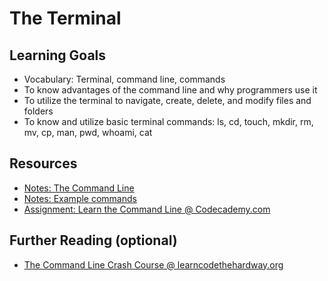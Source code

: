 # The Terminal

## Learning Goals
- Vocabulary: Terminal, command line, commands
- To know advantages of the command line and why programmers use it
- To utilize the terminal to navigate, create, delete, and modify files and folders
- To know and utilize basic terminal commands: ls, cd, touch, mkdir, rm, mv, cp, man, pwd, whoami, cat

## Resources
- [Notes: The Command Line](notes/command-line-interface.md)
- [Notes: Example commands](notes/example-commands.md)
- [Assignment: Learn the Command Line @ Codecademy.com](https://www.codecademy.com/en/courses/learn-the-command-line/)

## Further Reading (optional)
- [The Command Line Crash Course @ learncodethehardway.org](http://cli.learncodethehardway.org/book/)
